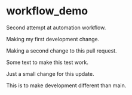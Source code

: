 # workflow_demo
Second attempt at automation workflow.

Making my first development change. 

Making a second change to this pull request. 

Some text to make this test work. 

Just a small change for this update. 

This is to make development different than main. 

